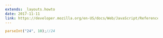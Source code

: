 ```yaml
---
extends: _layouts.howto
date: 2017-11-11
link: https://developer.mozilla.org/en-US/docs/Web/JavaScript/Reference/Global_Objects/parseInt
---
```



```javascript
parseInt("24", 10);//24
```
